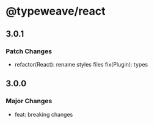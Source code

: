 # @typeweave/react

## 3.0.1

### Patch Changes

- refactor(React): rename styles files
  fix(Plugin): types

## 3.0.0

### Major Changes

- feat: breaking changes
